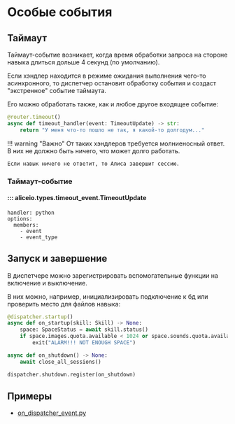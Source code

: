 # Особые события

## Таймаут

Таймаут-событие возникает, когда время обработки запроса на стороне навыка длиться дольше 4 секунд (по умолчанию).

Если хэндлер находится в режиме ожидания выполнения чего-то асинхронного, то диспетчер остановит обработку события и создаст "экстренное" событие таймаута.

Его можно обработать также, как и любое другое входящее событие:

```python
@router.timeout()
async def timeout_handler(event: TimeoutUpdate) -> str:
    return "У меня что-то пошло не так, я какой-то долгодум..."
```

!!! warning "Важно"
    От таких хэндлеров требуется молниеносный ответ. В них не должно быть ничего, что может долго работать.

    Если навык ничего не ответит, то Алиса завершит сессию.

### Таймаут-событие

#### ::: aliceio.types.timeout_event.TimeoutUpdate
    handler: python
    options:
      members:
        - event
        - event_type

## Запуск и завершение

В диспетчере можно зарегистрировать вспомогательные функции на включение и выключение.

В них можно, например, инициализировать подключение к бд или проверить место для файлов навыка:

```python
@dispatcher.startup()
async def on_startup(skill: Skill) -> None:
    space: SpaceStatus = await skill.status()
    if space.images.quota.available < 1024 or space.sounds.quota.available < 1024:
        exit("ALARM!!! NOT ENOUGH SPACE")
```
```python
async def on_shutdown() -> None:
    await close_all_sessions()

dispatcher.shutdown.register(on_shutdown)
```

## Примеры

* [on_dispatcher_event.py](https://ya.ru)
